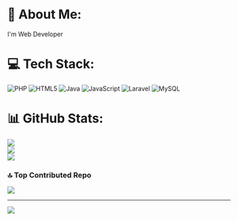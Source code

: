 # 💫 About Me:
I'm Web Developer


# 💻 Tech Stack:
![PHP](https://img.shields.io/badge/php-%23777BB4.svg?style=for-the-badge&logo=php&logoColor=white) ![HTML5](https://img.shields.io/badge/html5-%23E34F26.svg?style=for-the-badge&logo=html5&logoColor=white) ![Java](https://img.shields.io/badge/java-%23ED8B00.svg?style=for-the-badge&logo=openjdk&logoColor=white) ![JavaScript](https://img.shields.io/badge/javascript-%23323330.svg?style=for-the-badge&logo=javascript&logoColor=%23F7DF1E) ![Laravel](https://img.shields.io/badge/laravel-%23FF2D20.svg?style=for-the-badge&logo=laravel&logoColor=white) ![MySQL](https://img.shields.io/badge/mysql-4479A1.svg?style=for-the-badge&logo=mysql&logoColor=white)
# 📊 GitHub Stats:
![](https://github-readme-stats.vercel.app/api?username=bayukrisnadf7&theme=dark&hide_border=false&include_all_commits=false&count_private=false)<br/>
![](https://github-readme-streak-stats.herokuapp.com/?user=bayukrisnadf7&theme=dark&hide_border=false)<br/>
![](https://github-readme-stats.vercel.app/api/top-langs/?username=bayukrisnadf7&theme=dark&hide_border=false&include_all_commits=false&count_private=false&layout=compact)

### 🔝 Top Contributed Repo
![](https://github-contributor-stats.vercel.app/api?username=bayukrisnadf7&limit=5&theme=dark&combine_all_yearly_contributions=true)

---
[![](https://visitcount.itsvg.in/api?id=bayukrisnadf7&icon=0&color=0)](https://visitcount.itsvg.in)

<!-- Proudly created with GPRM ( https://gprm.itsvg.in ) -->

